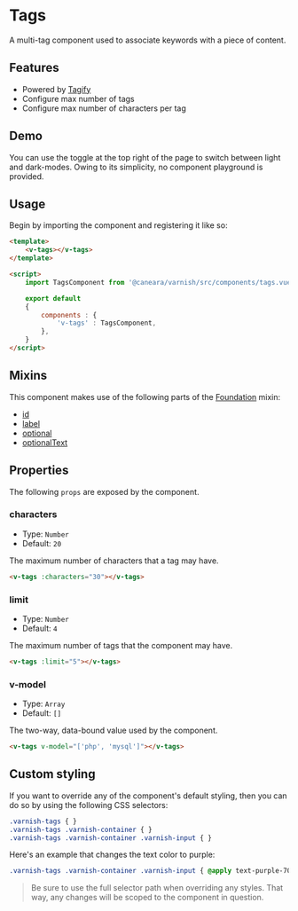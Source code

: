 # Tags

A multi-tag component used to associate keywords with a piece of content.

## Features

* Powered by [Tagify](https://yaireo.github.io/tagify/)
* Configure max number of tags
* Configure max number of characters per tag

## Demo

You can use the toggle at the top right of the page to switch between light and dark-modes. Owing to its simplicity, no component playground is provided.

<!-- Setup -->
<script setup>
    import { ref } from 'vue';
    import TagsComponent from '../../src/components/tags.vue';

    let tags = ref(['php', 'laravel', 'vue', '']);
</script>

<!-- Demo -->
<div class="bg-gray-100 dark:bg-black flex justify-center rounded-md p-6 mt-8">
    <ClientOnly>
        <TagsComponent v-model="tags" :optional="true"></TagsComponent>
    </ClientOnly>
</div>

## Usage

Begin by importing the component and registering it like so:

```html
<template>
    <v-tags></v-tags>
</template>

<script>
    import TagsComponent from '@caneara/varnish/src/components/tags.vue';

    export default
    {
        components : {
            'v-tags' : TagsComponent,
        },
    }
</script>
```

## Mixins

This component makes use of the following parts of the [Foundation](/pages/foundation) mixin:

* [id](/pages/foundation#id)
* [label](/pages/foundation#label)
* [optional](/pages/foundation#optional)
* [optionalText](/pages/foundation#optionalText)

## Properties

The following `props` are exposed by the component.

### characters

- Type: `Number`
- Default: `20`

The maximum number of characters that a tag may have.

```html
<v-tags :characters="30"></v-tags>
```

### limit

- Type: `Number`
- Default: `4`

The maximum number of tags that the component may have.

```html
<v-tags :limit="5"></v-tags>
```

### v-model

- Type: `Array`
- Default: `[]`

The two-way, data-bound value used by the component.

```html
<v-tags v-model="['php', 'mysql']"></v-tags>
```

## Custom styling

If you want to override any of the component's default styling, then you can do so by using the following CSS selectors:

```css
.varnish-tags { }
.varnish-tags .varnish-container { }
.varnish-tags .varnish-container .varnish-input { }
```

Here's an example that changes the text color to purple:

```css
.varnish-tags .varnish-container .varnish-input { @apply text-purple-700 dark:text-purple-400 }
```

> Be sure to use the full selector path when overriding any styles. That way, any changes will be scoped to the component in question.